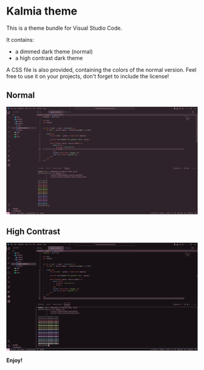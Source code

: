 # Kalmia theme

This is a theme bundle for Visual Studio Code.

It contains:

-   a dimmed dark theme (normal)
-   a high contrast dark theme

A CSS file is also provided, containing the colors of the normal version.
Feel free to use it on your projects, don't forget to include the license!

## Normal

![normal.png](./images/normal.png)

## High Contrast

![high-contrast.png](./images/high-contrast.png)

**Enjoy!**
